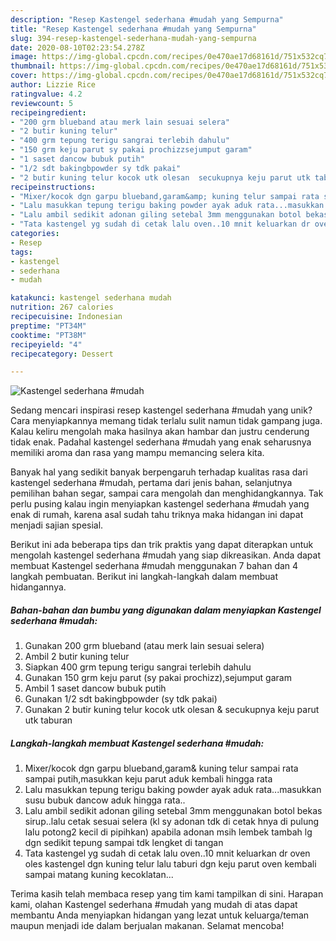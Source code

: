 ```yaml
---
description: "Resep Kastengel sederhana #mudah yang Sempurna"
title: "Resep Kastengel sederhana #mudah yang Sempurna"
slug: 394-resep-kastengel-sederhana-mudah-yang-sempurna
date: 2020-08-10T02:23:54.278Z
image: https://img-global.cpcdn.com/recipes/0e470ae17d68161d/751x532cq70/kastengel-sederhana-mudah-foto-resep-utama.jpg
thumbnail: https://img-global.cpcdn.com/recipes/0e470ae17d68161d/751x532cq70/kastengel-sederhana-mudah-foto-resep-utama.jpg
cover: https://img-global.cpcdn.com/recipes/0e470ae17d68161d/751x532cq70/kastengel-sederhana-mudah-foto-resep-utama.jpg
author: Lizzie Rice
ratingvalue: 4.2
reviewcount: 5
recipeingredient:
- "200 grm blueband atau merk lain sesuai selera"
- "2 butir kuning telur"
- "400 grm tepung terigu sangrai terlebih dahulu"
- "150 grm keju parut sy pakai prochizzsejumput garam"
- "1 saset dancow bubuk putih"
- "1/2 sdt bakingbpowder sy tdk pakai"
- "2 butir kuning telur kocok utk olesan  secukupnya keju parut utk taburan"
recipeinstructions:
- "Mixer/kocok dgn garpu blueband,garam&amp; kuning telur sampai rata sampai putih,masukkan keju parut aduk kembali hingga rata"
- "Lalu masukkan tepung terigu baking powder ayak aduk rata...masukkan susu bubuk dancow aduk hingga rata.."
- "Lalu ambil sedikit adonan giling setebal 3mm menggunakan botol bekas sirup..lalu cetak sesuai selera (kl sy adonan tdk di cetak hnya di pulung lalu potong2 kecil di pipihkan) apabila adonan msih lembek tambah lg dgn sedikit tepung sampai tdk lengket di tangan"
- "Tata kastengel yg sudah di cetak lalu oven..10 mnit keluarkan dr oven oles kastengel dgn kuning telur lalu taburi dgn keju parut oven kembali sampai matang kuning kecoklatan..."
categories:
- Resep
tags:
- kastengel
- sederhana
- mudah

katakunci: kastengel sederhana mudah 
nutrition: 267 calories
recipecuisine: Indonesian
preptime: "PT34M"
cooktime: "PT38M"
recipeyield: "4"
recipecategory: Dessert

---
```



![Kastengel sederhana #mudah](https://img-global.cpcdn.com/recipes/0e470ae17d68161d/751x532cq70/kastengel-sederhana-mudah-foto-resep-utama.jpg)

Sedang mencari inspirasi resep kastengel sederhana #mudah yang unik? Cara menyiapkannya memang tidak terlalu sulit namun tidak gampang juga. Kalau keliru mengolah maka hasilnya akan hambar dan justru cenderung tidak enak. Padahal kastengel sederhana #mudah yang enak seharusnya memiliki aroma dan rasa yang mampu memancing selera kita.

Banyak hal yang sedikit banyak berpengaruh terhadap kualitas rasa dari kastengel sederhana #mudah, pertama dari jenis bahan, selanjutnya pemilihan bahan segar, sampai cara mengolah dan menghidangkannya. Tak perlu pusing kalau ingin menyiapkan kastengel sederhana #mudah yang enak di rumah, karena asal sudah tahu triknya maka hidangan ini dapat menjadi sajian spesial.




Berikut ini ada beberapa tips dan trik praktis yang dapat diterapkan untuk mengolah kastengel sederhana #mudah yang siap dikreasikan. Anda dapat membuat Kastengel sederhana #mudah menggunakan 7 bahan dan 4 langkah pembuatan. Berikut ini langkah-langkah dalam membuat hidangannya.

<!--inarticleads1-->

##### Bahan-bahan dan bumbu yang digunakan dalam menyiapkan Kastengel sederhana #mudah:

1. Gunakan 200 grm blueband (atau merk lain sesuai selera)
1. Ambil 2 butir kuning telur
1. Siapkan 400 grm tepung terigu sangrai terlebih dahulu
1. Gunakan 150 grm keju parut (sy pakai prochizz),sejumput garam
1. Ambil 1 saset dancow bubuk putih
1. Gunakan 1/2 sdt bakingbpowder (sy tdk pakai)
1. Gunakan 2 butir kuning telur kocok utk olesan &amp; secukupnya keju parut utk taburan




<!--inarticleads2-->

##### Langkah-langkah membuat Kastengel sederhana #mudah:

1. Mixer/kocok dgn garpu blueband,garam&amp; kuning telur sampai rata sampai putih,masukkan keju parut aduk kembali hingga rata
1. Lalu masukkan tepung terigu baking powder ayak aduk rata...masukkan susu bubuk dancow aduk hingga rata..
1. Lalu ambil sedikit adonan giling setebal 3mm menggunakan botol bekas sirup..lalu cetak sesuai selera (kl sy adonan tdk di cetak hnya di pulung lalu potong2 kecil di pipihkan) apabila adonan msih lembek tambah lg dgn sedikit tepung sampai tdk lengket di tangan
1. Tata kastengel yg sudah di cetak lalu oven..10 mnit keluarkan dr oven oles kastengel dgn kuning telur lalu taburi dgn keju parut oven kembali sampai matang kuning kecoklatan...




Terima kasih telah membaca resep yang tim kami tampilkan di sini. Harapan kami, olahan Kastengel sederhana #mudah yang mudah di atas dapat membantu Anda menyiapkan hidangan yang lezat untuk keluarga/teman maupun menjadi ide dalam berjualan makanan. Selamat mencoba!
